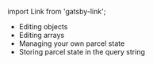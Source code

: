 import Link from 'gatsby-link';

* <Link to="/examples/editing-objects">Editing objects</Link>
* <Link to="/examples/editing-arrays">Editing arrays</Link>
* <Link to="/examples/managing-your-own-parcel-state">Managing your own parcel state</Link>
* <Link to="/examples/parcelhoc-updatefromprops#Updating-from-query-string">Storing parcel state in the query string</Link>
